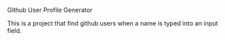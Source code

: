 Github User Profile Generator

This is a project that find github users when a name is typed into an input field.
